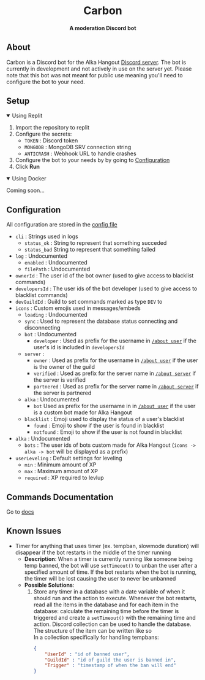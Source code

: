 <div align="center">

# Carbon
#### A moderation Discord bot

</div>

## About
Carbon is a Discord bot for the Alka Hangout [Discord server](https://discord.com/invite/9h8QHAj2a5). The bot is currently in development and not actively in use on the server yet. Please note that this bot was not meant for public use meaning you'll need to configure the bot to your need.

## Setup

<details open>
<summary>
Using Replit
</summary>

1. Import the repository to replit
2. Configure the secrets:
   - `TOKEN` : Discord token
   - `MONGODB` : MongoDB SRV connection string
   - `ANTICRASH` : Webhook URL to handle crashes
3. Configure the bot to your needs by by going to [Configuration](#configuration)
4. Click **Run**

</details>

<details open>
<summary>
Using Docker
</summary>

Coming soon...

</details>

## Configuration

All configuration are stored in the [config file](src/config.ts)

- `cli` : Strings used in logs
  - `status_ok` : String to represent that something succeded 
  - `status_bad`  String to represent that something failed
- `log` : Undocumented
  - `enabled` : Undocumented
  - `filePath` : Undocumented
- `ownerId` : The user id of the bot owner (used to give access to blacklist commands)
- `developersId` : The user ids of the bot developer (used to give access to blacklist commands)
- `devGuildId` : Guild to set commands marked as type `DEV` to
- `icons` : Custom emojis used in messages/embeds
  - `loading` : Undocumented
  - `sync` : Used to represent the database status connecting and disconnecting
  - `bot` : Undocumented
    - `developer` : Used as prefix for the username in [`/about user`](src/commands/misc/about/about.user.ts) if the user's id is included in `developersId`
  - `server` : 
    - `owner` : Used as prefix for the username in [`/about user`](src/commands/misc/about/about.user.ts) if the user is the owner of the guild
    - `verified` : Used as prefix for the server name in [`/about server`](src/commands/misc/about/about.server.ts) if the server is verified
    - `partnered` : Used as prefix for the server name in [`/about server`](src/commands/misc/about/about.server.ts) if the server is partnered
  - `alka` : Undocumented
    - `bot` Used as prefix for the username in in [`/about user`](src/commands/misc/about/about.user.ts) if the user is a custom bot made for Alka Hangout
  - `blacklist` : Emoji used to display the status of a user's blacklist
    - `found` : Emoji to show if the user is found in blacklist
    - `notfound` : Emoji to show if the user is not found in blacklist
- `alka` : Undocumented
  - `bots` : The user ids of bots custom made for Alka Hangout (`icons -> alka -> bot` will be displayed as a prefix)
- `userLeveling` : Default settings for leveling
  - `min` : Minimum amount of XP
  - `max` : Maximum amount of XP
  - `required` : XP required to levlup 



## Commands Documentation
Go to [docs](docs/Commands/)

## Known Issues

- Timer for anything that uses timer (ex. tempban, slowmode duration) will disappear if the bot restarts in the middle of the timer running
  - **Description**: When a timer is currently running like someone being temp banned, the bot will use `setTimeout()` to unban the user after a specified amount of time. If the bot restarts when the bot is running, the timer will be lost causing the user to never be unbanned
  - **Possible Solutions**:
      1. Store any timer in a database with a date variable of when it should run and the action to execute. Whenever the bot restarts, read all the items in the database and for each item in the database: calculate the remaining time before the timer is triggered and create a `setTimeout()` with the remaining time and action. Discord collection can be used to handle the database. The structure of the item can be written like so <br />
         In a collection specifically for handling tempbans: 
         ```json
         {
             "UserId" : "id of banned user",
             "GuildId" : "id of guild the user is banned in",
             "Trigger" : "timestamp of when the ban will end"
         }
         ```
